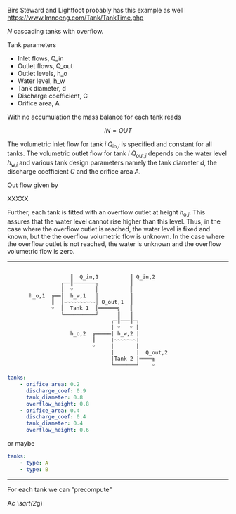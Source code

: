 Birs Steward and Lightfoot probably has this example as well
https://www.lmnoeng.com/Tank/TankTime.php

*N* cascading tanks with overflow.

Tank parameters

- Inlet flows, Q_in
- Outlet flows, Q_out
- Outlet levels, h_o
- Water level, h_w
- Tank diameter, d
- Discharge coefficient, C  
- Orifice area, A

With no accumulation the mass balance for each tank reads

```math
IN = OUT
```

The volumetric inlet flow for tank <i>i</i> <i>Q</i><sub>in,<i>i</i></sub> is specified and constant for all tanks. The volumetric outlet flow for tank <i>i</i> <i>Q</i><sub>out,<i>i</i></sub> depends on the water level <i>h</i><sub>w,<i>i</i></sub> and various tank design parameters namely the tank diameter <i>d</i>, the discharge coefficient <i>C</i> and the orifice area <i>A</i>. 

Out flow given by 

XXXXX

Further, each tank is fitted with an overflow outlet at height <i>h</i><sub>o,<i>i</i></sub>. This assures that the water level cannot rise higher than this level. Thus, in the case where the overflow outlet is reached, the water level is fixed and known, but the the overflow volumetric flow is unknown. In the case where the overflow outlet is not reached, the water is unknown and the overflow volumetric flow is zero.

---------------------


```
                                       
                    ║  Q_in,1          ║ Q_in,2 
                 ┌──║───────┐          ║ 
                 │  ˅       │          ║   
       h_o,1  ╔══│  h_w,1   │          ║
              ║  │~~~~~~~~~~│ Q_out,1  ║
              ˅  │  Tank 1  │══════╗   ║                
                 └──────────┘      ║   ║ 
                                 ┌─║───║─┐
                                 | ˅   ˅ | 
                    h_o,2  ╔═════| h_w,2 |
                           ║     |~~~~~~~|
                           ˅     |       |
                                 |       |  Q_out,2
                                 |Tank 2 |════╗
                                 └───────┘    ˅
```

```yaml
tanks:
    - orifice_area: 0.2
      discharge_coef: 0.9
      tank_diameter: 0.8
      overflow_height: 0.8
    - orifice_area: 0.4
      discharge_coef: 0.4
      tank_diameter: 0.4
      overflow_height: 0.6
```
or maybe

```yaml
tanks:
    - type: A
    - type: B
```

--------------------
For each tank we can "precompute"

A*c \sqrt(2*g)
